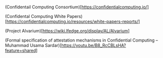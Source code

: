 (Confidentail Computing Consortium)[https://confidentialcomputing.io/]

(Confidental Computing White Papers)[https://confidentialcomputing.io/resources/white-papers-reports/]

(Project Alvarium)[https://wiki.lfedge.org/display/AL/Alvarium]

(Formal specification of attestation mechanisms in Confidential Computing – Muhammad Usama Sardar)[https://youtu.be/B8_RcCBLsHA?feature=shared]

